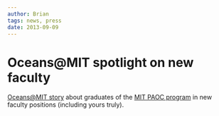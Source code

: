 ```yaml
---
author: Brian
tags: news, press
date: 2013-09-09
---
```

# Oceans@MIT spotlight on new faculty

[Oceans@MIT story](http://oceans.mit.edu/featured-stories/faculty-positions-top-universities-oceans-mit) about graduates of the [MIT PAOC program](http://eaps-www.mit.edu/paoc/) in new faculty positions (including yours truly).
